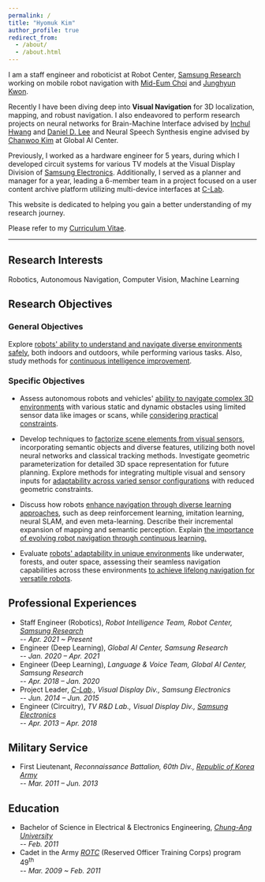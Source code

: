```yaml
---
permalink: /
title: "Hyomuk Kim"
author_profile: true
redirect_from:
  - /about/
  - /about.html
---
```


I am a staff engineer and roboticist at Robot Center, [Samsung Research](https://research.samsung.com) working on mobile robot navigation with [Mid-Eum Choi](https://linkedin.com/in/mid-eum-choi-ba106017a) and [Junghyun Kwon](https://linkedin.com/in/junghyun-kwon).

Recently I have been diving deep into **Visual Navigation** for 3D localization, mapping, and robust navigation.
I also endeavored to perform research projects on neural networks for Brain-Machine Interface advised by [Inchul Hwang](https://linkedin.com/in/inchul-hwang-76463831) and [Daniel D. Lee](https://www.ece.cornell.edu/faculty-directory/daniel-dongyuel-lee) and Neural Speech Synthesis engine advised by [Chanwoo Kim](https://linkedin.com/in/chanwoo-kim-2628a622) at Global AI Center.

Previously, I worked as a hardware engineer for 5 years, during which I developed circuit systems for various TV models at the Visual Display Division of [Samsung Electronics](https://www.samsung.com). Additionally, I served as a planner and manager for a year, leading a 6-member team in a project focused on a user content archive platform utilizing multi-device interfaces at [C-Lab](https://samsungclab.com/).

This website is dedicated to helping you gain a better understanding of my research journey.

Please refer to my [Curriculum Vitae](https://hyomuk-kim.github.io/files/cv_hyomuk-kim.pdf).

***

## Research Interests
Robotics, Autonomous Navigation, Computer Vision, Machine Learning

## Research Objectives
### General Objectives
Explore <u>robots' ability to understand and navigate diverse environments safely</u>, both indoors and outdoors, while performing various tasks. Also, study methods for <u>continuous intelligence improvement</u>.

### Specific Objectives
* Assess autonomous robots and vehicles' <u>ability to navigate complex 3D environments</u> with various static and dynamic obstacles using limited sensor data like images or scans, while <u>considering practical constraints</u>.

* Develop techniques to <u>factorize scene elements from visual sensors</u>, incorporating semantic objects and diverse features, utilizing both novel neural networks and classical tracking methods. Investigate geometric parameterization for detailed 3D space representation for future planning. Explore methods for integrating multiple visual and sensory inputs for <u>adaptability across varied sensor configurations</u> with reduced geometric constraints.

* Discuss how robots <u>enhance navigation through diverse learning approaches</u>, such as deep reinforcement learning, imitation learning, neural SLAM, and even meta-learning. Describe their incremental expansion of mapping and semantic perception. Explain <u>the importance of evolving robot navigation through continuous learning.</u>

* Evaluate <u>robots' adaptability in unique environments</u> like underwater, forests, and outer space, assessing their seamless navigation capabilities across these environments <u>to achieve lifelong navigation for versatile robots</u>.

## Professional Experiences
* Staff Engineer (Robotics), _Robot Intelligence Team, Robot Center, [Samsung Research](https://research.samsung.com)_  
  -- _Apr. 2021 ~ Present_
* Engineer (Deep Learning), _Global AI Center, Samsung Research_  
  -- _Jan. 2020 – Apr. 2021_
* Engineer (Deep Learning), _Language & Voice Team, Global AI Center, Samsung Research_  
  -- _Apr. 2018 – Jan. 2020_
* Project Leader, _[C-Lab](https://samsungclab.com/)., Visual Display Div., Samsung Electronics_  
  -- _Jun. 2014 – Jun. 2015_
* Engineer (Circuitry), _TV R&D Lab., Visual Display Div., [Samsung Electronics](https://www.samsung.com)_  
  -- _Apr. 2013 – Apr. 2018_

## Military Service
* First Lieutenant, _Reconnaissance Battalion, 60th Div., [Republic of Korea Army](https://www.army.mil.kr/english/index..do)_  
  -- _Mar. 2011 – Jun. 2013_

## Education
* Bachelor of Science in Electrical & Electronics Engineering, _[Chung-Ang University](https://neweng.cau.ac.kr/index.do)_  
  -- _Feb. 2011_
* Cadet in the Army _[ROTC](https://www.armyofficer.mil.kr:460/)_ (Reserved Officer Training Corps) program 49<sup>th</sup>  
  -- _Mar. 2009 ~ Feb. 2011_
